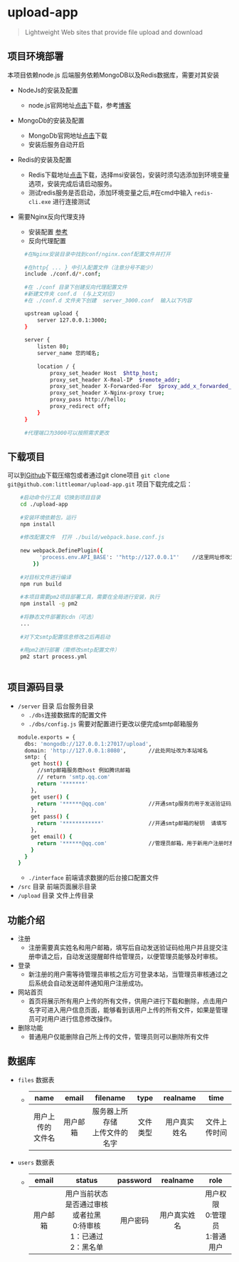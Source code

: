 # upload-app

> Lightweight Web sites that provide file upload and download

## 项目环境部署
本项目依赖node.js
后端服务依赖MongoDB以及Redis数据库，需要对其安装

- NodeJs的安装及配置
   - node.js官网地址[点击](https://nodejs.org/zh-cn/)下载，参考[博客](https://www.cnblogs.com/liuqiyun/p/8133904.html)
- MongoDb的安装及配置
   - MongoDb官网地址[点击](https://www.mongodb.com/download-center/community)下载
   - 安装后服务自动开启
- Redis的安装及配置
   - Redis下载地址[点击](https://github.com/MicrosoftArchive/redis/releases)下载，选择msi安装包，安装时须勾选添加到环境变量选项，安装完成后请启动服务。
   - 测试redis服务是否启动，添加环境变量之后,#在cmd中输入 `redis-cli.exe` 进行连接测试
   
- 需要Nginx反向代理支持
   - 安装配置 [参考](https://blog.csdn.net/h610443955/article/details/81096506)
   - 反向代理配置 
   ```bash
     #在Nginx安装目录中找到conf/nginx.conf配置文件并打开 
     
     #在http{ ... } 中引入配置文件（注意分号不能少）
     include ./conf.d/*.conf;
     
     #在 ./conf 目录下创建反向代理配置文件 
     #新建文件夹 conf.d  (与上文对应)
     #在 ./conf.d 文件夹下创建  server_3000.conf  输入以下内容
 
     upstream upload {
         server 127.0.0.1:3000;
     }
     
     server {
         listen 80;
         server_name 您的域名;
     
         location / {
             proxy_set_header Host  $http_host;
             proxy_set_header X-Real-IP  $remote_addr;  
             proxy_set_header X-Forwarded-For  $proxy_add_x_forwarded_for;
             proxy_set_header X-Nginx-proxy true;
             proxy_pass http://hello;
             proxy_redirect off;
         }
     }
     
     #代理端口为3000可以按照需求更改
     ```

## 下载项目
可以到[Github](https://github.com/littleomar/upload-app)下载压缩包或者通过git clone项目 
`git clone git@github.com:littleomar/upload-app.git`
项目下载完成之后：
   ```bash
       #启动命令行工具 切换到项目目录
       cd ./upload-app
       
       #安装环境依赖包，运行
       npm install
       
       #修改配置文件  打开 ./build/webpack.base.conf.js
       
       new webpack.DefinePlugin({
             'process.env.API_BASE': '"http://127.0.0.1"'    //这里网址修改为本站域名
           })
       
       #对目标文件进行编译
       npm run build
       
       #本项目需要pm2项目部署工具，需要在全局进行安装，执行
       npm install -g pm2
       
       #将静态文件部署到cdn（可选）
       ...
       
       #对下文smtp配置信息修改之后再启动
       
       #用pm2进行部署（需修改smtp配置文件）
       pm2 start process.yml
       
   ```
## 项目源码目录

- `/server` 目录  后台服务目录
   - `./dbs`连接数据库的配置文件
   - `./dbs/config.js` 需要对配置进行更改以便完成smtp邮箱服务
   ```bash
   module.exports = {
     dbs: 'mongodb://127.0.0.1:27017/upload',
     domain: 'http://127.0.0.1:8080',       //此处网址改为本站域名
     smtp: {
       get host() {
         //smtp邮箱服务商host 例如腾讯邮箱
         // return 'smtp.qq.com'   
         return '*******'
       },
       get user() {
         return '******@qq.com'             //开通smtp服务的用于发送验证码服务邮箱
       },
       get pass() {
         return '************'              //开通smtp邮箱的秘钥  请填写
       },
       get email() {
         return '******@qq.com'             //管理员邮箱，用于新用户注册时发送提醒邮件的接受地址
       }
     }
   }
   
   ```
   - `./interface` 前端请求数据的后台接口配置文件
- `/src` 目录 前端页面展示目录
- `/upload` 目录 文件上传目录

## 功能介绍
- 注册
   - 注册需要真实姓名和用户邮箱，填写后自动发送验证码给用户并且提交注册申请之后，自动发送提醒邮件给管理员，以便管理员能够及时审核。
- 登录
   - 新注册的用户需等待管理员审核之后方可登录本站，当管理员审核通过之后系统会自动发送邮件通知用户注册成功。
- 网站首页
   - 首页将展示所有用户上传的所有文件，供用户进行下载和删除，点击用户名字可进入用户信息页面，能够看到该用户上传的所有文件，如果是管理员可对用户进行信息修改操作。
- 删除功能
   - 普通用户仅能删除自己所上传的文件，管理员则可以删除所有文件
   
   
## 数据库
- `files` 数据表
   - name|email|filename|type|realname|time
     :---:|:---:|:---:|:---:|:---:|:---:
     用户上传的<br />文件名|用户邮箱|服务器上所存储<br />上传文件的名字|文件类型|用户真实姓名|文件上传时间
- `users` 数据表
   - email|status|password|realname|role|
     :---:|:---:|:---:|:---:|:---:
     用户邮箱|用户当前状态<br>是否通过审核或者拉黑<br>0:待审核<br>1：已通过<br>2：黑名单|用户密码|用户真实姓名|用户权限<br>0:管理员<br>1:普通用户
